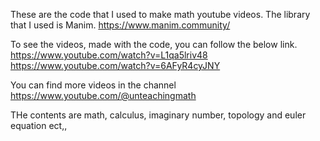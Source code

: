 These are the code that I used to make math youtube videos.
The library that I used is Manim. https://www.manim.community/

To see the videos, made with the code, you can follow the below link.
https://www.youtube.com/watch?v=L1qa5lriv48
https://www.youtube.com/watch?v=6AFyR4cyJNY

You can find more videos in the channel 
https://www.youtube.com/@unteachingmath

THe contents are math, calculus, imaginary number, topology and euler equation ect,,




